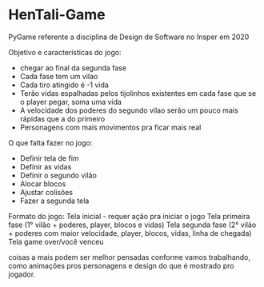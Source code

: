 # HenTali-Game
PyGame referente a disciplina de Design de Software no Insper em 2020

Objetivo e características do jogo: 
- chegar ao final da segunda fase
- Cada fase tem um vilao 
- Cada tiro atingido é -1 vida 
- Terão vidas espalhadas pelos tijolinhos existentes em cada fase que se o player pegar, soma uma vida 
- A velocidade dos poderes do segundo vilao serão um pouco mais rápidas que a do primeiro 
- Personagens com mais movimentos pra ficar mais real

O que falta fazer no jogo:
- Definir tela de fim
- Definir as vidas
- Definir o segundo vilão
- Alocar blocos
- Ajustar colisões
- Fazer a segunda tela 

Formato do jogo:
Tela inicial - requer ação pra iniciar o jogo
Tela primeira fase (1° vilão + poderes, player, blocos e vidas)
Tela segunda fase (2° vilão + poderes com maior velocidade, player, blocos, vidas, linha de chegada) 
Tela game over/você venceu 

coisas a mais podem ser melhor pensadas conforme vamos trabalhando, como animações pros personagens e design do que é mostrado pro jogador.

